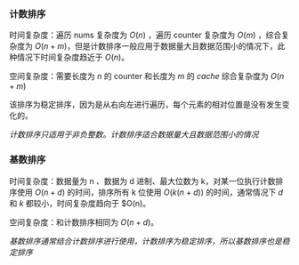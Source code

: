 ### 计数排序

时间复杂度：遍历 nums 复杂度为 $O(n)$ ，遍历 counter 复杂度为 $O(m)$ ，综合复杂度为 $O(n+m)$，但是计数排序一般应用于数据量大且数据范围小的情况下，此种情况下时间复杂度趋近于 $O(n)$。

空间复杂度：需要长度为 $n$ 的 counter 和长度为 $m$ 的 $cache$ 综合复杂度为 $O(n+m)$

该排序为稳定排序，因为是从右向左进行遍历，每个元素的相对位置是没有发生变化的。

*计数排序只适用于非负整数。计数排序适合数据量大且数据范围小的情况*


### 基数排序

时间复杂度：数据量为 n 、数据为 d 进制、最大位数为 k，对某一位执行计数排序使用 $O(n+d)$ 的时间，排序所有 k 位使用 $O(k(n+d))$ 的时间，通常情况下 $d$ 和 $k$ 都较小，时间复杂度趋向于 $O(n)。  

空间复杂度：和计数排序相同为 $O(n+d)$。

*基数排序通常结合计数排序进行使用，计数排序为稳定排序，所以基数排序也是稳定排序*